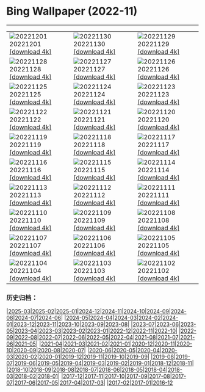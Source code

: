 # Bing Wallpaper (2022-11)
**************

<table><tr><td><img src="https://www.bing.com/th?id=OHR.AntarcticaDay_JA-JP9857203060_1920x1080.jpg" alt="20221201"> 20221201 <a href="https://www.bing.com/th?id=OHR.AntarcticaDay_JA-JP9857203060_UHD.jpg">[download 4k]</a></td><td><img src="https://www.bing.com/th?id=OHR.RovinjCroatia_JA-JP9150123532_1920x1080.jpg" alt="20221130"> 20221130 <a href="https://www.bing.com/th?id=OHR.RovinjCroatia_JA-JP9150123532_UHD.jpg">[download 4k]</a></td><td><img src="https://www.bing.com/th?id=OHR.HeronGiving_JA-JP8774438069_1920x1080.jpg" alt="20221129"> 20221129 <a href="https://www.bing.com/th?id=OHR.HeronGiving_JA-JP8774438069_UHD.jpg">[download 4k]</a></td></tr><tr><td><img src="https://www.bing.com/th?id=OHR.RedPlanetDay_JA-JP8455274428_1920x1080.jpg" alt="20221128"> 20221128 <a href="https://www.bing.com/th?id=OHR.RedPlanetDay_JA-JP8455274428_UHD.jpg">[download 4k]</a></td><td><img src="https://www.bing.com/th?id=OHR.Cecropia_JA-JP7758241996_1920x1080.jpg" alt="20221127"> 20221127 <a href="https://www.bing.com/th?id=OHR.Cecropia_JA-JP7758241996_UHD.jpg">[download 4k]</a></td><td><img src="https://www.bing.com/th?id=OHR.OliveTreeDay_JA-JP7241831177_1920x1080.jpg" alt="20221126"> 20221126 <a href="https://www.bing.com/th?id=OHR.OliveTreeDay_JA-JP7241831177_UHD.jpg">[download 4k]</a></td></tr><tr><td><img src="https://www.bing.com/th?id=OHR.TurenneSunrise_JA-JP6760860042_1920x1080.jpg" alt="20221125"> 20221125 <a href="https://www.bing.com/th?id=OHR.TurenneSunrise_JA-JP6760860042_UHD.jpg">[download 4k]</a></td><td><img src="https://www.bing.com/th?id=OHR.AschauChiemgau_JA-JP6496144406_1920x1080.jpg" alt="20221124"> 20221124 <a href="https://www.bing.com/th?id=OHR.AschauChiemgau_JA-JP6496144406_UHD.jpg">[download 4k]</a></td><td><img src="https://www.bing.com/th?id=OHR.HelianthusAnnuus_JA-JP6094861332_1920x1080.jpg" alt="20221123"> 20221123 <a href="https://www.bing.com/th?id=OHR.HelianthusAnnuus_JA-JP6094861332_UHD.jpg">[download 4k]</a></td></tr><tr><td><img src="https://www.bing.com/th?id=OHR.Shousetsu_kenrokuen_2022_JA-JP1329174286_1920x1080.jpg" alt="20221122"> 20221122 <a href="https://www.bing.com/th?id=OHR.Shousetsu_kenrokuen_2022_JA-JP1329174286_UHD.jpg">[download 4k]</a></td><td><img src="https://www.bing.com/th?id=OHR.FIFA2022_JA-JP5434338503_1920x1080.jpg" alt="20221121"> 20221121 <a href="https://www.bing.com/th?id=OHR.FIFA2022_JA-JP5434338503_UHD.jpg">[download 4k]</a></td><td><img src="https://www.bing.com/th?id=OHR.LandartPainting_JA-JP5127648150_1920x1080.jpg" alt="20221120"> 20221120 <a href="https://www.bing.com/th?id=OHR.LandartPainting_JA-JP5127648150_UHD.jpg">[download 4k]</a></td></tr><tr><td><img src="https://www.bing.com/th?id=OHR.ZNPVR_JA-JP4870770425_1920x1080.jpg" alt="20221119"> 20221119 <a href="https://www.bing.com/th?id=OHR.ZNPVR_JA-JP4870770425_UHD.jpg">[download 4k]</a></td><td><img src="https://www.bing.com/th?id=OHR.IslamicArt_JA-JP4624481816_1920x1080.jpg" alt="20221118"> 20221118 <a href="https://www.bing.com/th?id=OHR.IslamicArt_JA-JP4624481816_UHD.jpg">[download 4k]</a></td><td><img src="https://www.bing.com/th?id=OHR.McKenzieRiverTrail_JA-JP5966676358_1920x1080.jpg" alt="20221117"> 20221117 <a href="https://www.bing.com/th?id=OHR.McKenzieRiverTrail_JA-JP5966676358_UHD.jpg">[download 4k]</a></td></tr><tr><td><img src="https://www.bing.com/th?id=OHR.Unesco50_JA-JP5696250771_1920x1080.jpg" alt="20221116"> 20221116 <a href="https://www.bing.com/th?id=OHR.Unesco50_JA-JP5696250771_UHD.jpg">[download 4k]</a></td><td><img src="https://www.bing.com/th?id=OHR.LontraCanadensis_JA-JP5477531401_1920x1080.jpg" alt="20221115"> 20221115 <a href="https://www.bing.com/th?id=OHR.LontraCanadensis_JA-JP5477531401_UHD.jpg">[download 4k]</a></td><td><img src="https://www.bing.com/th?id=OHR.SanGiovanni_JA-JP5252882186_1920x1080.jpg" alt="20221114"> 20221114 <a href="https://www.bing.com/th?id=OHR.SanGiovanni_JA-JP5252882186_UHD.jpg">[download 4k]</a></td></tr><tr><td><img src="https://www.bing.com/th?id=OHR.IsarwinkelSylvenstein_JA-JP5051632934_1920x1080.jpg" alt="20221113"> 20221113 <a href="https://www.bing.com/th?id=OHR.IsarwinkelSylvenstein_JA-JP5051632934_UHD.jpg">[download 4k]</a></td><td><img src="https://www.bing.com/th?id=OHR.HainesEagle_JA-JP4825839071_1920x1080.jpg" alt="20221112"> 20221112 <a href="https://www.bing.com/th?id=OHR.HainesEagle_JA-JP4825839071_UHD.jpg">[download 4k]</a></td><td><img src="https://www.bing.com/th?id=OHR.MountAbu_JA-JP4539299290_1920x1080.jpg" alt="20221111"> 20221111 <a href="https://www.bing.com/th?id=OHR.MountAbu_JA-JP4539299290_UHD.jpg">[download 4k]</a></td></tr><tr><td><img src="https://www.bing.com/th?id=OHR.BadLightning_JA-JP4361852905_1920x1080.jpg" alt="20221110"> 20221110 <a href="https://www.bing.com/th?id=OHR.BadLightning_JA-JP4361852905_UHD.jpg">[download 4k]</a></td><td><img src="https://www.bing.com/th?id=OHR.HedgehogNest_JA-JP4086010383_1920x1080.jpg" alt="20221109"> 20221109 <a href="https://www.bing.com/th?id=OHR.HedgehogNest_JA-JP4086010383_UHD.jpg">[download 4k]</a></td><td><img src="https://www.bing.com/th?id=OHR.YiPeng_JA-JP3550160627_1920x1080.jpg" alt="20221108"> 20221108 <a href="https://www.bing.com/th?id=OHR.YiPeng_JA-JP3550160627_UHD.jpg">[download 4k]</a></td></tr><tr><td><img src="https://www.bing.com/th?id=OHR.Ritto2022_JA-JP3184739369_1920x1080.jpg" alt="20221107"> 20221107 <a href="https://www.bing.com/th?id=OHR.Ritto2022_JA-JP3184739369_UHD.jpg">[download 4k]</a></td><td><img src="https://www.bing.com/th?id=OHR.MarathonSunday_JA-JP2868800230_1920x1080.jpg" alt="20221106"> 20221106 <a href="https://www.bing.com/th?id=OHR.MarathonSunday_JA-JP2868800230_UHD.jpg">[download 4k]</a></td><td><img src="https://www.bing.com/th?id=OHR.Trossachs_JA-JP2501639966_1920x1080.jpg" alt="20221105"> 20221105 <a href="https://www.bing.com/th?id=OHR.Trossachs_JA-JP2501639966_UHD.jpg">[download 4k]</a></td></tr><tr><td><img src="https://www.bing.com/th?id=OHR.Deities_JA-JP2237725290_1920x1080.jpg" alt="20221104"> 20221104 <a href="https://www.bing.com/th?id=OHR.Deities_JA-JP2237725290_UHD.jpg">[download 4k]</a></td><td><img src="https://www.bing.com/th?id=OHR.CultureDay2022_JA-JP9173084367_1920x1080.jpg" alt="20221103"> 20221103 <a href="https://www.bing.com/th?id=OHR.CultureDay2022_JA-JP9173084367_UHD.jpg">[download 4k]</a></td><td><img src="https://www.bing.com/th?id=OHR.TeaPlantationsMunnar_JA-JP8832260762_1920x1080.jpg" alt="20221102"> 20221102 <a href="https://www.bing.com/th?id=OHR.TeaPlantationsMunnar_JA-JP8832260762_UHD.jpg">[download 4k]</a></td></tr></table>

### 历史归档：

|[2025-03](/../2025-03/2025-03.md)|[2025-02](/../2025-02/2025-02.md)|[2025-01](/../2025-01/2025-01.md)|[2024-12](/../2024-12/2024-12.md)|[2024-11](/../2024-11/2024-11.md)|[2024-10](/../2024-10/2024-10.md)|[2024-09](/../2024-09/2024-09.md)|[2024-08](/../2024-08/2024-08.md)|[2024-07](/../2024-07/2024-07.md)|[2024-06](/../2024-06/2024-06.md)|
|[2024-05](/../2024-05/2024-05.md)|[2024-04](/../2024-04/2024-04.md)|[2024-03](/../2024-03/2024-03.md)|[2024-02](/../2024-02/2024-02.md)|[2024-01](/../2024-01/2024-01.md)|[2023-12](/../2023-12/2023-12.md)|[2023-11](/../2023-11/2023-11.md)|[2023-10](/../2023-10/2023-10.md)|[2023-09](/../2023-09/2023-09.md)|[2023-08](/../2023-08/2023-08.md)|
|[2023-07](/../2023-07/2023-07.md)|[2023-06](/../2023-06/2023-06.md)|[2023-05](/../2023-05/2023-05.md)|[2023-04](/../2023-04/2023-04.md)|[2023-03](/../2023-03/2023-03.md)|[2023-02](/../2023-02/2023-02.md)|[2023-01](/../2023-01/2023-01.md)|[2022-12](/../2022-12/2022-12.md)|[2022-11](/2022-11.md)|[2022-10](/../2022-10/2022-10.md)|
|[2022-09](/../2022-09/2022-09.md)|[2022-08](/../2022-08/2022-08.md)|[2022-07](/../2022-07/2022-07.md)|[2022-06](/../2022-06/2022-06.md)|[2022-05](/../2022-05/2022-05.md)|[2022-04](/../2022-04/2022-04.md)|[2021-08](/../2021-08/2021-08.md)|[2021-07](/../2021-07/2021-07.md)|[2021-06](/../2021-06/2021-06.md)|[2021-05](/../2021-05/2021-05.md)|
|[2021-04](/../2021-04/2021-04.md)|[2021-03](/../2021-03/2021-03.md)|[2021-02](/../2021-02/2021-02.md)|[2021-01](/../2021-01/2021-01.md)|[2020-12](/../2020-12/2020-12.md)|[2020-11](/../2020-11/2020-11.md)|[2020-10](/../2020-10/2020-10.md)|[2020-09](/../2020-09/2020-09.md)|[2020-08](/../2020-08/2020-08.md)|[2020-07](/../2020-07/2020-07.md)|
|[2020-06](/../2020-06/2020-06.md)|[2020-05](/../2020-05/2020-05.md)|[2020-04](/../2020-04/2020-04.md)|[2020-03](/../2020-03/2020-03.md)|[2020-02](/../2020-02/2020-02.md)|[2020-01](/../2020-01/2020-01.md)|[2019-12](/../2019-12/2019-12.md)|[2019-11](/../2019-11/2019-11.md)|[2019-10](/../2019-10/2019-10.md)|[2019-09](/../2019-09/2019-09.md)|
|[2019-08](/../2019-08/2019-08.md)|[2019-07](/../2019-07/2019-07.md)|[2019-06](/../2019-06/2019-06.md)|[2019-05](/../2019-05/2019-05.md)|[2019-04](/../2019-04/2019-04.md)|[2019-03](/../2019-03/2019-03.md)|[2019-02](/../2019-02/2019-02.md)|[2019-01](/../2019-01/2019-01.md)|[2018-12](/../2018-12/2018-12.md)|[2018-11](/../2018-11/2018-11.md)|
|[2018-10](/../2018-10/2018-10.md)|[2018-09](/../2018-09/2018-09.md)|[2018-08](/../2018-08/2018-08.md)|[2018-07](/../2018-07/2018-07.md)|[2018-06](/../2018-06/2018-06.md)|[2018-05](/../2018-05/2018-05.md)|[2018-04](/../2018-04/2018-04.md)|[2018-03](/../2018-03/2018-03.md)|[2018-02](/../2018-02/2018-02.md)|[2018-01](/../2018-01/2018-01.md)|
|[2017-12](/../2017-12/2017-12.md)|[2017-11](/../2017-11/2017-11.md)|[2017-10](/../2017-10/2017-10.md)|[2017-09](/../2017-09/2017-09.md)|[2017-08](/../2017-08/2017-08.md)|[2017-07](/../2017-07/2017-07.md)|[2017-06](/../2017-06/2017-06.md)|[2017-05](/../2017-05/2017-05.md)|[2017-04](/../2017-04/2017-04.md)|[2017-03](/../2017-03/2017-03.md)|
|[2017-02](/../2017-02/2017-02.md)|[2017-01](/../2017-01/2017-01.md)|[2016-12](/../2016-12/2016-12.md)